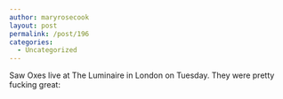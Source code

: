 ```yaml
---
author: maryrosecook
layout: post
permalink: /post/196
categories:
  - Uncategorized
---
```

Saw Oxes live at The Luminaire in London on Tuesday. They were pretty fucking great: